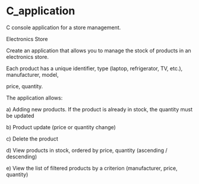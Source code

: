 # C_application
C console  application for a store management.



  Electronics Store
  
Create an application that allows you to manage the stock of products in an electronics store.

Each product has a unique identifier, type (laptop, refrigerator, TV, etc.), manufacturer, model,

price, quantity.

The application allows:

a) Adding new products. If the product is already in stock, the quantity must be updated

b) Product update (price or quantity change)

c) Delete the product

d) View products in stock, ordered by price, quantity (ascending / descending)

e) View the list of filtered products by a criterion (manufacturer, price, quantity) 
